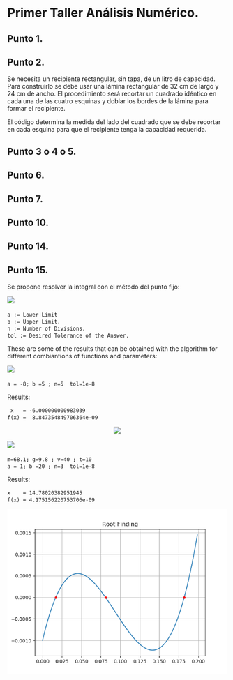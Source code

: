 # Primer Taller Análisis Numérico.

## Punto 1. 


## Punto 2. 

Se necesita un recipiente rectangular, sin tapa, de un litro de capacidad. Para construirlo se debe usar una lámina rectangular de 32 cm de largo y 24 cm de ancho. El procedimiento será recortar un cuadrado idéntico en cada una de las cuatro esquinas y doblar los bordes de la lámina para formar el recipiente. 

El código determina la medida del lado del cuadrado que se debe recortar en cada esquina para que el recipiente tenga la capacidad requerida. 

## Punto 3 o 4 o 5.  

## Punto 6. 

 

## Punto 7.  

## Punto 10.

## Punto 14. 

## Punto 15. 

Se propone resolver la integral con el método del punto fijo: 

<img src="https://latex.codecogs.com/svg.latex?\Large&space; \integral du=2"/>


```
a := Lower Limit 
b := Upper Limit. 
n := Number of Divisions. 
tol := Desired Tolerance of the Answer. 
```

These are some of the results that can be obtained with the algorithm for different combiantions of functions and parameters:

<img src="https://latex.codecogs.com/svg.latex?\Large&space;f(x)=(x-3)(x+6)"/>

```
a = -8; b =5 ; n=5  tol=1e-8
```
Results: 
```
 x   = -6.000000000983039
f(x) =  8.847354849706364e-09 
```

<p align="center">
  <img src="f1.png">
</p>

<img src="https://latex.codecogs.com/svg.latex?\Large&space;f(c)=\frac{gm}{c}(1-e^{-(\frac{c}{m})t)})-v(t)"/>

```
m=68.1; g=9.8 ; v=40 ; t=10
a = 1; b =20 ; n=3  tol=1e-8
```
Results: 
```
x    = 14.78020382951945
f(x) = 4.175156220753706e-09
```

<p align="center">
  <img src="f2.png">
</p>


